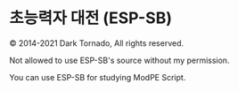 # 초능력자 대전 (ESP-SB)

© 2014-2021 Dark Tornado, All rights reserved.

Not allowed to use ESP-SB's source without my permission.

You can use ESP-SB for studying ModPE Script.
